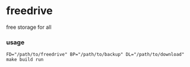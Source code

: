 # freedrive
free storage for all

### usage
`FD="/path/to/freedrive" BP="/path/to/backup" DL="/path/to/download" make build run`
